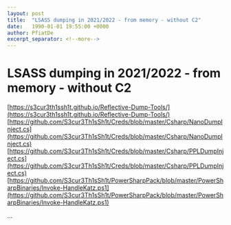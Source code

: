 ```yaml
---
layout: post
title:  "LSASS dumping in 2021/2022 - from memory - without C2"
date:   1990-01-01 19:55:00 +0000
author: PfiatDe
excerpt_separator: <!--more-->
---
```


# LSASS dumping in 2021/2022 - from memory - without C2
[https://s3cur3th1ssh1t.github.io/Reflective-Dump-Tools/](https://s3cur3th1ssh1t.github.io/Reflective-Dump-Tools/)
[https://github.com/S3cur3Th1sSh1t/Creds/blob/master/Csharp/NanoDumpInject.cs](https://github.com/S3cur3Th1sSh1t/Creds/blob/master/Csharp/NanoDumpInject.cs)
[https://github.com/S3cur3Th1sSh1t/Creds/blob/master/Csharp/PPLDumpInject.cs](https://github.com/S3cur3Th1sSh1t/Creds/blob/master/Csharp/PPLDumpInject.cs)
[https://github.com/S3cur3Th1sSh1t/PowerSharpPack/blob/master/PowerSharpBinaries/Invoke-HandleKatz.ps1](https://github.com/S3cur3Th1sSh1t/PowerSharpPack/blob/master/PowerSharpBinaries/Invoke-HandleKatz.ps1)

...
<!--more-->
